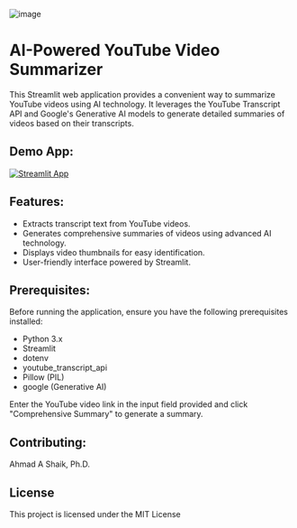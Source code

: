 ![image](https://github.com/ahmadalis2016/Iridium-AI-Image-Analysis/assets/130319416/3590b637-b72a-4a41-86ba-a556e9c22016)

# AI-Powered YouTube Video Summarizer

This Streamlit web application provides a convenient way to summarize YouTube videos using AI technology. It leverages the YouTube Transcript API and Google's Generative AI models to generate detailed summaries of videos based on their transcripts.

## Demo App:

[![Streamlit App](https://static.streamlit.io/badges/streamlit_badge_black_white.svg)](https://iridium-ai-youtubesummarizer.streamlit.app/)


## Features:

- Extracts transcript text from YouTube videos.
- Generates comprehensive summaries of videos using advanced AI technology.
- Displays video thumbnails for easy identification.
- User-friendly interface powered by Streamlit.

## Prerequisites:

Before running the application, ensure you have the following prerequisites installed:

- Python 3.x
- Streamlit
- dotenv
- youtube_transcript_api
- Pillow (PIL)
- google (Generative AI)



Enter the YouTube video link in the input field provided and click "Comprehensive Summary" to generate a summary.

## Contributing:

Ahmad A Shaik, Ph.D.

## License

This project is licensed under the MIT License
